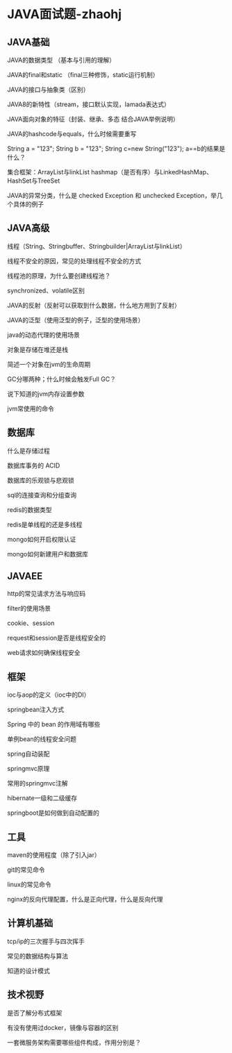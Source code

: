 # JAVA面试题-zhaohj

## JAVA基础

JAVA的数据类型 （基本与引用的理解）

JAVA的final和static （final三种修饰，static运行机制）

JAVA的接口与抽象类（区别）

JAVA8的新特性（stream，接口默认实现，lamada表达式）

JAVA面向对象的特征（封装、继承、多态 结合JAVA举例说明）

JAVA的hashcode与equals，什么时候需要重写 

String a = "123"; String b = "123"; String c=new String("123");  a==b的结果是什么？

集合框架：ArrayList与linkList hashmap（是否有序）与LinkedHashMap、HashSet与TreeSet

JAVA的异常分类，什么是 checked Exception 和 unchecked Exception，举几个具体的例子

## JAVA高级

线程（String、Stringbuffer、Stringbuilder|ArrayList与linkList）

线程不安全的原因，常见的处理线程不安全的方式

线程池的原理，为什么要创建线程池？

synchronized、volatile区别

JAVA的反射（反射可以获取到什么数据，什么地方用到了反射）

JAVA的泛型（使用泛型的例子，泛型的使用场景）

java的动态代理的使用场景

对象是存储在堆还是栈

简述一个对象在jvm的生命周期

GC分哪两种；什么时候会触发Full GC？

说下知道的jvm内存设置参数

jvm常使用的命令

## 数据库

什么是存储过程

数据库事务的 ACID 

数据库的乐观锁与悲观锁

sql的连接查询和分组查询

redis的数据类型

redis是单线程的还是多线程

mongo如何开启权限认证

mongo如何新建用户和数据库

## JAVAEE

http的常见请求方法与响应码

filter的使用场景

cookie、session

request和session是否是线程安全的

web请求如何确保线程安全

## 框架

ioc与aop的定义（ioc中的DI）

springbean注入方式



Spring 中的 bean 的作用域有哪些

单例bean的线程安全问题

spring自动装配



springmvc原理

常用的springmvc注解

hibernate一级和二级缓存

springboot是如何做到自动配置的

## 工具

maven的使用程度（除了引入jar）

git的常见命令

linux的常见命令

nginx的反向代理配置，什么是正向代理，什么是反向代理

## 计算机基础

tcp/ip的三次握手与四次挥手

常见的数据结构与算法

知道的设计模式

## 技术视野

是否了解分布式框架

有没有使用过docker，镜像与容器的区别

一套微服务架构需要哪些组件构成，作用分别是？







